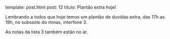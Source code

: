 template: post.html
post: 12
titulo: Plantão extra hoje!

Lembrando a todos que hoje temos um plantão de duvidas extra, das 17h as 19h, no subssolo do minas, interfone 3. 

As notas da lista 3 também estão no ar.
